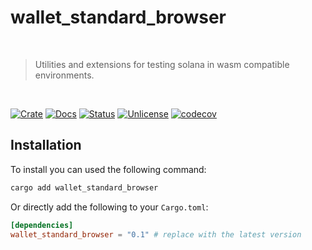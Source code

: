 # wallet_standard_browser

<br />

> Utilities and extensions for testing solana in wasm compatible environments.

<br />

[![Crate][crate-image]][crate-link] [![Docs][docs-image]][docs-link] [![Status][ci-status-image]][ci-status-link] [![Unlicense][unlicense-image]][unlicense-link] [![codecov][codecov-image]][codecov-link]

## Installation

To install you can used the following command:

```bash
cargo add wallet_standard_browser
```

Or directly add the following to your `Cargo.toml`:

```toml
[dependencies]
wallet_standard_browser = "0.1" # replace with the latest version
```

[crate-image]: https://img.shields.io/crates/v/wallet_standard_browser.svg
[crate-link]: https://crates.io/crates/wallet_standard_browser
[docs-image]: https://docs.rs/wallet_standard_browser/badge.svg
[docs-link]: https://docs.rs/wallet_standard_browser/
[ci-status-image]: https://github.com/ifiokjr/wasm_solana/workflows/ci/badge.svg
[ci-status-link]: https://github.com/ifiokjr/wasm_solana/actions?query=workflow:ci
[unlicense-image]: https://img.shields.io/badge/license-Unlicence-blue.svg
[unlicense-link]: https://opensource.org/license/unlicense
[codecov-image]: https://codecov.io/github/ifiokjr/wasm_solana/graph/badge.svg?token=87K799Q78I
[codecov-link]: https://codecov.io/github/ifiokjr/wasm_solana
